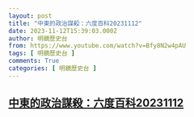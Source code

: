 ```yaml
---
layout: post
title: "中東的政治謀殺：六度百科20231112"
date: 2023-11-12T15:39:03.000Z
author: 明鏡歷史台
from: https://www.youtube.com/watch?v=Bfy8N2w4pAU
tags: [ 明鏡歷史台 ]
comments: True
categories: [ 明鏡歷史台 ]
---
```

<!--1699803543000-->
[中東的政治謀殺：六度百科20231112](https://www.youtube.com/watch?v=Bfy8N2w4pAU)
------

<div>

</div>
